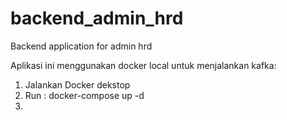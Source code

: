 # backend_admin_hrd
Backend application for admin hrd

Aplikasi ini menggunakan docker local untuk menjalankan kafka: 
1. Jalankan Docker dekstop
2. Run : docker-compose up -d 
2. 